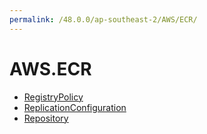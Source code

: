 ```yaml
---
permalink: /48.0.0/ap-southeast-2/AWS/ECR/
---
```


# AWS.ECR



* [RegistryPolicy](RegistryPolicy.md)
* [ReplicationConfiguration](ReplicationConfiguration.md)
* [Repository](Repository.md)